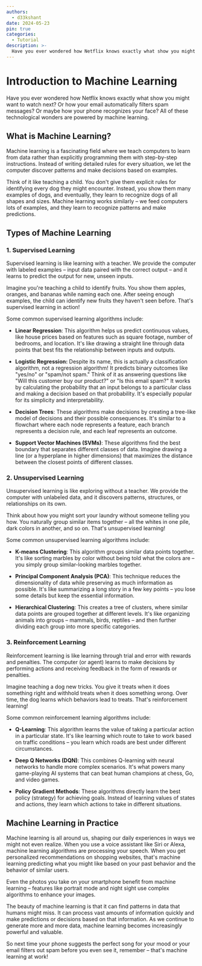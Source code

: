 ```yaml
---
authors:
  - d33kshant
date: 2024-05-23
pin: true
categories:
  - Tutorial
description: >-
  Have you ever wondered how Netflix knows exactly what show you might want to watch next? Or how your email automatically filters spam messages? Or maybe how your phone recognizes your face? All of these technological wonders are powered by machine learning.
---
```


# Introduction to Machine Learning

Have you ever wondered how Netflix knows exactly what show you might want to watch next? Or how your email automatically filters spam messages? Or maybe how your phone recognizes your face? All of these technological wonders are powered by machine learning.

<!-- more -->

## What is Machine Learning?

Machine learning is a fascinating field where we teach computers to learn from data rather than explicitly programming them with step-by-step instructions. Instead of writing detailed rules for every situation, we let the computer discover patterns and make decisions based on examples.

Think of it like teaching a child. You don't give them explicit rules for identifying every dog they might encounter. Instead, you show them many examples of dogs, and eventually, they learn to recognize dogs of all shapes and sizes. Machine learning works similarly – we feed computers lots of examples, and they learn to recognize patterns and make predictions.

## Types of Machine Learning

### 1. Supervised Learning

Supervised learning is like learning with a teacher. We provide the computer with labeled examples – input data paired with the correct output – and it learns to predict the output for new, unseen inputs.

Imagine you're teaching a child to identify fruits. You show them apples, oranges, and bananas while naming each one. After seeing enough examples, the child can identify new fruits they haven't seen before. That's supervised learning in action!

Some common supervised learning algorithms include:

* **Linear Regression**: This algorithm helps us predict continuous values, like house prices based on features such as square footage, number of bedrooms, and location. It's like drawing a straight line through data points that best fits the relationship between inputs and outputs.

* **Logistic Regression:** Despite its name, this is actually a classification algorithm, not a regression algorithm! It predicts binary outcomes like "yes/no" or "spam/not spam." Think of it as answering questions like "Will this customer buy our product?" or "Is this email spam?" It works by calculating the probability that an input belongs to a particular class and making a decision based on that probability. It's especially popular for its simplicity and interpretability.

* **Decision Trees**: These algorithms make decisions by creating a tree-like model of decisions and their possible consequences. It's similar to a flowchart where each node represents a feature, each branch represents a decision rule, and each leaf represents an outcome.

* **Support Vector Machines (SVMs)**: These algorithms find the best boundary that separates different classes of data. Imagine drawing a line (or a hyperplane in higher dimensions) that maximizes the distance between the closest points of different classes.

### 2. Unsupervised Learning

Unsupervised learning is like exploring without a teacher. We provide the computer with unlabeled data, and it discovers patterns, structures, or relationships on its own.

Think about how you might sort your laundry without someone telling you how. You naturally group similar items together – all the whites in one pile, dark colors in another, and so on. That's unsupervised learning!

Some common unsupervised learning algorithms include:

* **K-means Clustering**: This algorithm groups similar data points together. It's like sorting marbles by color without being told what the colors are – you simply group similar-looking marbles together.

* **Principal Component Analysis (PCA)**: This technique reduces the dimensionality of data while preserving as much information as possible. It's like summarizing a long story in a few key points – you lose some details but keep the essential information.

* **Hierarchical Clustering**: This creates a tree of clusters, where similar data points are grouped together at different levels. It's like organizing animals into groups – mammals, birds, reptiles – and then further dividing each group into more specific categories.

### 3. Reinforcement Learning

Reinforcement learning is like learning through trial and error with rewards and penalties. The computer (or agent) learns to make decisions by performing actions and receiving feedback in the form of rewards or penalties.

Imagine teaching a dog new tricks. You give it treats when it does something right and withhold treats when it does something wrong. Over time, the dog learns which behaviors lead to treats. That's reinforcement learning!

Some common reinforcement learning algorithms include:

* **Q-Learning**: This algorithm learns the value of taking a particular action in a particular state. It's like learning which route to take to work based on traffic conditions – you learn which roads are best under different circumstances.

* **Deep Q Networks (DQN)**: This combines Q-learning with neural networks to handle more complex scenarios. It's what powers many game-playing AI systems that can beat human champions at chess, Go, and video games.

* **Policy Gradient Methods**: These algorithms directly learn the best policy (strategy) for achieving goals. Instead of learning values of states and actions, they learn which actions to take in different situations.

## Machine Learning in Practice

Machine learning is all around us, shaping our daily experiences in ways we might not even realize. When you use a voice assistant like Siri or Alexa, machine learning algorithms are processing your speech. When you get personalized recommendations on shopping websites, that's machine learning predicting what you might like based on your past behavior and the behavior of similar users.

Even the photos you take on your smartphone benefit from machine learning – features like portrait mode and night sight use complex algorithms to enhance your images.

The beauty of machine learning is that it can find patterns in data that humans might miss. It can process vast amounts of information quickly and make predictions or decisions based on that information. As we continue to generate more and more data, machine learning becomes increasingly powerful and valuable.

So next time your phone suggests the perfect song for your mood or your email filters out spam before you even see it, remember – that's machine learning at work!